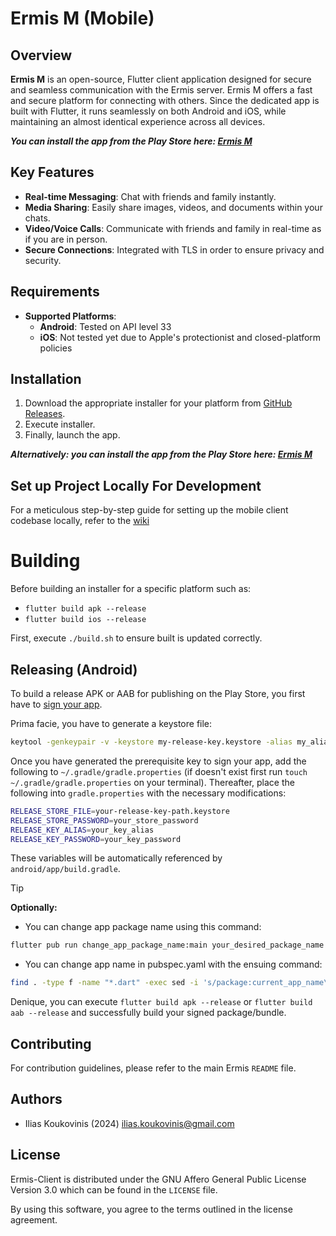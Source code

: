 # Ermis M (Mobile)

[ilias.koukovinis@gmail.com]: https://mail.google.com/mail/u/0/?tab=rm&ogbl#search/ilias.koukovinis%40gmail.com

## Overview

**Ermis M** is an open-source, Flutter client application designed for secure and seamless communication with the Ermis server. Ermis M offers a fast and secure platform for connecting with others. Since the dedicated app is built with Flutter, it runs seamlessly on both Android and iOS, while maintaining an almost identical experience across all devices.

_**You can install the app from the Play Store here: [Ermis M](https://play.google.com/store/apps/details?id=io.github.koukobin.ermis.ermismobile)**_

## Key Features

- **Real-time Messaging**: Chat with friends and family instantly.
- **Media Sharing**: Easily share images, videos, and documents within your chats.
- **Video/Voice Calls**: Communicate with friends and family in real-time as if you are in person.
- **Secure Connections**: Integrated with TLS in order to ensure privacy and security.

## Requirements

- **Supported Platforms**:
    - **Android**: Tested on API level 33
    - **iOS**: Not tested yet due to Apple's protectionist and closed-platform policies

## Installation

1. Download the appropriate installer for your platform from [GitHub Releases](https://github.com/Koukobin/Ermis/releases?q=Mobile&expanded=true).
2. Execute installer.
3. Finally, launch the app.

_**Alternatively: you can install the app from the Play Store here: [Ermis M](https://play.google.com/store/apps/details?id=io.github.koukobin.ermis.ermismobile)**_

## Set up Project Locally For Development

For a meticulous step-by-step guide for setting up the mobile client codebase locally, refer to the [wiki](https://github.com/Koukobin/Ermis/wiki/MobileClientSetupGuide)

# Building

Before building an installer for a specific platform such as:
   * ```flutter build apk --release```
   * ```flutter build ios --release```

First, execute ```./build.sh``` to ensure built is updated correctly.

## Releasing (Android)

To build a release APK or AAB for publishing on the Play Store, you first have to [sign your app](https://developer.android.com/studio/publish/app-signing#releasemode).

Prima facie, you have to generate a keystore file:
```bash
keytool -genkeypair -v -keystore my-release-key.keystore -alias my_alias -keyalg RSA -keysize 4096 -validity 10000 # Minimum number of days needed to publish on the Google Play Store
```

Once you have generated the prerequisite key to sign your app, add the following to `~/.gradle/gradle.properties` (if doesn't exist first run `touch ~/.gradle/gradle.properties` on your terminal). Thereafter, place the following into `gradle.properties` with the necessary modifications:
```bash
RELEASE_STORE_FILE=your-release-key-path.keystore
RELEASE_STORE_PASSWORD=your_store_password
RELEASE_KEY_ALIAS=your_key_alias
RELEASE_KEY_PASSWORD=your_key_password
```

These variables will be automatically referenced by `android/app/build.gradle`.

> [!TIP]
> **Optionally:**
> - You can change app package name using this command:
> ```bash
> flutter pub run change_app_package_name:main your_desired_package_name
> ```
> - You can change app name in pubspec.yaml with the ensuing command:
> ```bash
> find . -type f -name "*.dart" -exec sed -i 's/package:current_app_name\//package:desired_app_name\//g' {} +
> ```

Denique, you can execute `flutter build apk --release` or `flutter build aab --release` and successfully build your signed package/bundle.

## Contributing

For contribution guidelines, please refer to the main Ermis `README` file.

## Authors

* Ilias Koukovinis (2024) [ilias.koukovinis@gmail.com]

## License

Ermis-Client is distributed under the GNU Affero General Public License Version 3.0 which can be found in the `LICENSE` file.

By using this software, you agree to the terms outlined in the license agreement.


